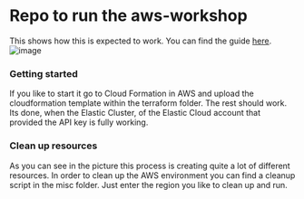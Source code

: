 # Repo to run the aws-workshop

This shows how this is expected to work. You can find the guide [here](https://elastic.awsworkshop.io/).
![image](https://user-images.githubusercontent.com/35069463/219047402-55365cd1-5ed2-45be-acde-07c8214ab528.png)

### Getting started

If you like to start it go to Cloud Formation in AWS and upload the cloudformation template within the terraform folder.
The rest should work. Its done, when the Elastic Cluster, of the Elastic Cloud account that provided the API key is fully working.

### Clean up resources

As you can see in the picture this process is creating quite a lot of different resources. In order to clean up the AWS environment you can find a cleanup script in the misc folder. Just enter the region you like to clean up and run.

